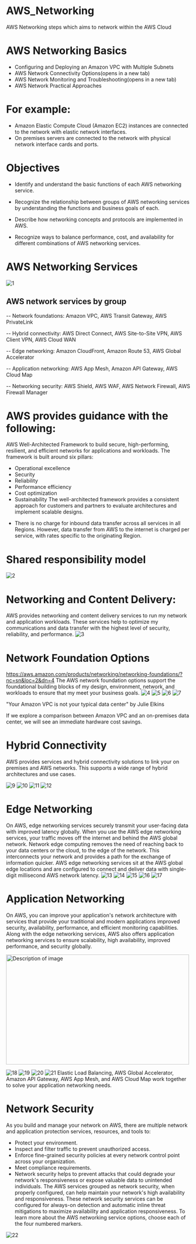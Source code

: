 # AWS_Networking
AWS Networking steps which aims to network within the AWS Cloud

# AWS Networking Basics
- Configuring and Deploying an Amazon VPC with Multiple Subnets
- AWS Network Connectivity Options(opens in a new tab)
- AWS Network Monitoring and Troubleshooting(opens in a new tab)
- AWS Network Practical Approaches

# For example:

- Amazon Elastic Compute Cloud (Amazon EC2) instances are connected to the network with elastic network interfaces. 
- On premises servers are connected to the network with physical network interface cards and ports.

# Objectives
- Identify and understand the basic functions of each AWS networking service.

- Recognize the relationship between groups of AWS networking services by understanding the functions and business goals of each.

- Describe how networking concepts and protocols are implemented in AWS.

- Recognize ways to balance performance, cost, and availability for different combinations of AWS networking services.

# AWS Networking Services
![1](https://github.com/rubak714/AWS_Networking/assets/101013219/c50d0ba5-8339-4f8d-a8e1-3312ace2a292)
## AWS network services by group
-- Network foundations: Amazon VPC, AWS Transit Gateway, AWS PrivateLink

-- Hybrid connectivity: AWS Direct Connect, AWS Site-to-Site VPN, AWS Client VPN, AWS Cloud WAN

-- Edge networking: Amazon CloudFront, Amazon Route 53, AWS Global Accelerator

-- Application networking: AWS App Mesh, Amazon API Gateway, AWS Cloud Map

-- Networking security: AWS Shield, AWS WAF, AWS Network Firewall, AWS Firewall Manager

# AWS provides guidance with the following:

AWS Well-Architected Framework to build secure, high-performing, resilient, and efficient networks for applications and workloads. The framework is built around six pillars:
* Operational excellence
* Security
* Reliability
* Performance efficiency
* Cost optimization
* Sustainability
The well-architected framework provides a consistent approach for customers and partners to evaluate architectures and implement scalable designs.

- There is no charge for inbound data transfer across all services in all Regions. However, data transfer from AWS to the internet is charged per service, with rates specific to the originating Region.

# Shared responsibility model

![2](https://github.com/rubak714/AWS_Networking/assets/101013219/c529310e-aa0c-498e-a62d-c8282799a654)

# Networking and Content Delivery:
AWS provides networking and content delivery services to run my network and application workloads. These services help to optimize my communications and data transfer with the highest level of security, reliability, and performance.
![3](https://github.com/rubak714/AWS_Networking/assets/101013219/5d2ce645-7597-44c1-9a0b-7cf6eaa80c57)

# Network Foundation Options
https://aws.amazon.com/products/networking/networking-foundations/?nc=sn&loc=2&dn=4
The AWS network foundation options support the foundational building blocks of my design, environment, network, and workloads to ensure that my meet your business goals.
![4](https://github.com/rubak714/AWS_Networking/assets/101013219/e552e8c5-264e-476d-a6d5-a8f99180b84f)
![5](https://github.com/rubak714/AWS_Networking/assets/101013219/3fbca194-d4c3-4609-887c-1dd70a200ec8)
![6](https://github.com/rubak714/AWS_Networking/assets/101013219/1ce2f530-ef9a-40b5-97f3-16a4844db884)
![7](https://github.com/rubak714/AWS_Networking/assets/101013219/4323bd73-fd3e-48f2-96e7-ef1829eb8d37)

"Your Amazon VPC is not your typical data center" by Julie Elkins

If we explore a comparison between Amazon VPC and an on-premises data center, we will see an immediate hardware cost savings.

# Hybrid Connectivity
AWS provides services and hybrid connectivity solutions to link your on premises and AWS networks. This supports a wide range of hybrid architectures and use cases.

![9](https://github.com/rubak714/AWS_Networking/assets/101013219/eba2d0db-2006-44af-8d95-80c2bbb74836)
![10](https://github.com/rubak714/AWS_Networking/assets/101013219/bc49d5b1-4adf-48fa-b141-381efa300e6d)
![11](https://github.com/rubak714/AWS_Networking/assets/101013219/feba71da-4505-499e-a251-e7a3249fa06e)
![12](https://github.com/rubak714/AWS_Networking/assets/101013219/278a9fc3-ecd0-4ffc-a9a2-6f0a534e3ae6)

# Edge Networking
On AWS, edge networking services securely transmit your user-facing data with improved latency globally. When you use the AWS edge networking services, your traffic moves off the internet and behind the AWS global network. Network edge computing removes the need of reaching back to your data centers or the cloud, to the edge of the network. This interconnects your network and provides a path for the exchange of information quicker.
AWS edge networking services sit at the AWS global edge locations and are configured to connect and deliver data with single-digit millisecond AWS network latency.
![13](https://github.com/rubak714/AWS_Networking/assets/101013219/5afec076-8856-41fd-a029-2a8e1195872f)
![14](https://github.com/rubak714/AWS_Networking/assets/101013219/fc36f726-c2f3-4f6f-b3ff-c9110eee809e)
![15](https://github.com/rubak714/AWS_Networking/assets/101013219/bc7f4c03-1a07-4476-b9c7-8e3ccf0a1931)
![16](https://github.com/rubak714/AWS_Networking/assets/101013219/21fa13db-9763-455f-9649-a4e16d712680)
![17](https://github.com/rubak714/AWS_Networking/assets/101013219/b33067ba-8165-47ab-b813-ec34584cb403)

# Application Networking
On AWS, you can improve your application's network architecture with services that provide your traditional and modern applications improved security, availability, performance, and efficient monitoring capabilities. Along with the edge networking services, AWS also offers application networking services to ensure scalability, high availability, improved performance, and security globally. 

<img src="https://github.com/rubak714/AWS_Networking/assets/101013219/59be9c31-e3e0-44e4-922e-b4e8de5cf14b" alt="Description of image" width="500" height="300">


![18](https://github.com/rubak714/AWS_Networking/assets/101013219/59be9c31-e3e0-44e4-922e-b4e8de5cf14b)
![19](https://github.com/rubak714/AWS_Networking/assets/101013219/224c0023-d0b5-4c66-96ec-bf142b06891b)
![20](https://github.com/rubak714/AWS_Networking/assets/101013219/738c4a78-b216-45ad-90ff-4a5a390555fd)
![21](https://github.com/rubak714/AWS_Networking/assets/101013219/4664365d-cdf5-47d6-86a2-546364fc25df)
Elastic Load Balancing, AWS Global Accelerator, Amazon API Gateway, AWS App Mesh, and AWS Cloud Map work together to solve your application networking needs.

# Network Security
As you build and manage your network on AWS, there are multiple network and application protection services, resources, and tools to:

* Protect your environment.
* Inspect and filter traffic to prevent unauthorized access.
* Enforce fine-grained security policies at every network control point across your organization.
* Meet compliance requirements.
* 
  Network security helps to prevent attacks that could degrade your network's responsiveness or expose valuable data to unintended individuals. The AWS services grouped as network security, when properly configured, can help maintain your network's high availability and responsiveness. These network security services can be configured for always-on detection and automatic inline threat mitigations to maximize availability and application responsiveness. To learn more about the AWS networking service options, choose each of the four numbered markers. 

![22](https://github.com/rubak714/AWS_Networking/assets/101013219/4b5e582e-bf02-4427-989f-69266d5237eb)



